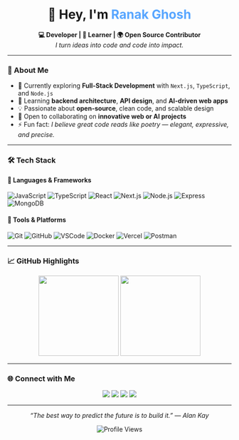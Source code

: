 <!-- Profile README for @Ranakghosh7 -->
<h1 align="center">👋 Hey, I'm <span style="color:#58a6ff;">Ranak Ghosh</span></h1>

<p align="center">
  <b>💻 Developer | 🧠 Learner | 🌍 Open Source Contributor</b><br>
  <i>I turn ideas into code and code into impact.</i>
</p>

---

### 🧩 About Me  
- 🔭 Currently exploring **Full-Stack Development** with `Next.js`, `TypeScript`, and `Node.js`  
- 🌱 Learning **backend architecture**, **API design**, and **AI-driven web apps**  
- 💡 Passionate about **open-source**, clean code, and scalable design  
- 🤝 Open to collaborating on **innovative web or AI projects**  
- ⚡ Fun fact: *I believe great code reads like poetry — elegant, expressive, and precise.*

---

### 🛠️ Tech Stack  

#### 🚀 Languages & Frameworks
![JavaScript](https://img.shields.io/badge/-JavaScript-000?&logo=JavaScript)
![TypeScript](https://img.shields.io/badge/-TypeScript-000?&logo=TypeScript)
![React](https://img.shields.io/badge/-React-000?&logo=React)
![Next.js](https://img.shields.io/badge/-Next.js-000?&logo=Next.js)
![Node.js](https://img.shields.io/badge/-Node.js-000?&logo=node.js)
![Express](https://img.shields.io/badge/-Express-000?&logo=Express)
![MongoDB](https://img.shields.io/badge/-MongoDB-000?&logo=MongoDB)

#### 🧰 Tools & Platforms
![Git](https://img.shields.io/badge/-Git-000?&logo=Git)
![GitHub](https://img.shields.io/badge/-GitHub-000?&logo=GitHub)
![VSCode](https://img.shields.io/badge/-VSCode-000?&logo=VisualStudioCode)
![Docker](https://img.shields.io/badge/-Docker-000?&logo=Docker)
![Vercel](https://img.shields.io/badge/-Vercel-000?&logo=Vercel)
![Postman](https://img.shields.io/badge/-Postman-000?&logo=Postman)

---

### 📈 GitHub Highlights  

<p align="center">
  <img src="https://github-readme-stats.vercel.app/api?username=Ranakghosh7&show_icons=true&theme=tokyonight&hide_border=true" height="180em" />
  <img src="https://github-readme-stats.vercel.app/api/top-langs/?username=Ranakghosh7&layout=compact&theme=tokyonight&hide_border=true" height="180em" />
</p>

---

### 🌐 Connect with Me  

<p align="center">
  <a href="mailto:ranakghosh7@gmail.com"><img src="https://img.shields.io/badge/Email-D14836?style=for-the-badge&logo=gmail&logoColor=white"/></a>
  <a href="https://linkedin.com/in/ranakghosh"><img src="https://img.shields.io/badge/LinkedIn-0077B5?style=for-the-badge&logo=linkedin&logoColor=white"/></a>
  <a href="https://twitter.com/ranakghosh7"><img src="https://img.shields.io/badge/Twitter-1DA1F2?style=for-the-badge&logo=twitter&logoColor=white"/></a>
  <a href="https://hashnode.com/@ranakghosh"](https://response-time-in-nodejs.hashnode.dev/"><img src="https://img.shields.io/badge/Hashnode-2962FF?style=for-the-badge&logo=hashnode&logoColor=white"/></a>
</p>

---

<p align="center">
  <i>“The best way to predict the future is to build it.” — Alan Kay</i>  
</p>

<p align="center">
  <img src="https://komarev.com/ghpvc/?username=Ranakghosh7&color=blueviolet&style=flat-square" alt="Profile Views"/>
</p>
